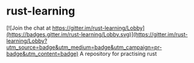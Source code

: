 # rust-learning

[![Join the chat at https://gitter.im/rust-learning/Lobby](https://badges.gitter.im/rust-learning/Lobby.svg)](https://gitter.im/rust-learning/Lobby?utm_source=badge&utm_medium=badge&utm_campaign=pr-badge&utm_content=badge)
A repository for practising rust
